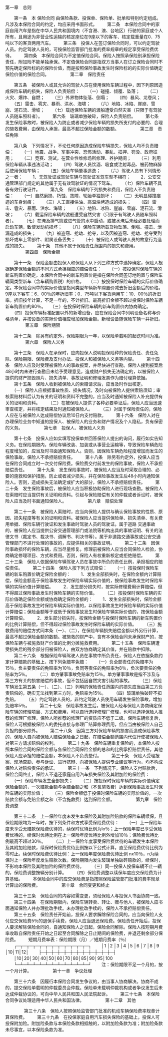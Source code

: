 
 



第一章　总则

　　第一条　本
保险合同
由保险条款、投保单、保险单、批单和特别约定组成。凡涉及本保险合同的约定，均应采用书面形式。
　　第二条　本保险合同中的家庭自用汽车是指在中华人民共和国境内（不含港、澳、台地区）行驶的家庭或个人所有，且用途为非营业性运输的核定座位在9座以下的客车、核定载重量在0．75吨以下的客货两用汽车。
　　第三条　投保人在签订保险合同时，可以约定驾驶人员。约定驾驶人员的，可按保险监管部门批准的费率规章的规定享受保险费优待。
　　第四条　本保险合同为不定值保险合同。保险人按照承保险别承担保险责任，附加险不能单独承保。不定值保险合同是指双方当事人在订立保险合同时不预先确定保险标的的保险价值，而是按照保险事故发生时保险标的的实际价值确定保险价值的保险合同。
　　
　　 
第二章　保险责任

　　第五条　被保险人或其允许的驾驶人员在使用保险车辆过程中，因下列原因造成保险车辆的损失，保险人负责赔偿：
　　（一）碰撞、倾覆、坠落；
　　（二）火灾、爆炸、自燃；
　　（三）外界物体坠落、倒塌；
　　（四）暴风、龙卷风；
　　（五）雷击、雹灾、暴雨、洪水、海啸；
　　（六）地陷、冰陷、崖崩、雪崩、泥石流、滑坡；
　　（七）载运保险车辆的渡船遭受自然灾害（只限于有驾驶人员随车照料者）。
　　第六条　玻璃单独破碎，保险人负责赔偿。
　　第七条　发生保险事故时，被保险人为防止或者减少保险车辆的损失所支付的必要的、合理的施救费用，由保险人承担，最高不超过保险金额的数额。
　　
　　 
第三章　责任免除

　　第八条　下列情况下，不论任何原因造成保险车辆损失，保险人均不负责赔偿：
　　（一）地震、战争、军事冲突、恐怖活动、暴乱、扣押、罚没、政府征用；
　　（二）竞赛、测试，在营业性维修场所修理、养护期间；
　　（三）利用保险车辆从事违法活动；
　　（四）驾驶人员饮酒、吸食或注射毒品、被药物麻醉后使用保险车辆；
　　（五）保险车辆肇事逃逸；
　　（六）驾驶人员有下列情形之一者：
　　1．无驾驶证或驾驶车辆与驾驶证准驾车型不相符；
　　2．公安交通管理部门规定的其他属于无有效驾驶证的情况下驾车。
　　（七）保险车辆不具备有效行驶证件。
　　第九条　保险车辆的下列损失和费用，保险人不负责赔偿：
　　（一）自然磨损、朽蚀、故障、轮胎单独损坏；
　　（二）无明显碰撞痕迹的车身划痕；
　　（三）人工直接供油、高温烘烤造成的损失；
　　（四）雷击、雹灾、暴雨、洪水、海啸；
　　（五）地陷、冰陷、崖崩、雪崩、泥石流、滑坡；
　　（六）载运保险车辆的渡船遭受自然灾害（只限于有驾驶人员随车照料者）。
　　（七）在淹及排气筒或进气管的水中启动，或被水淹后未经必要处理而启动车辆，致使发动机损坏；
　　（八）保险车辆所载货物坠落、倒塌、撞击、泄漏造成的损失；
　　（九）被盗窃、抢劫、抢夺，以及因被盗窃、抢劫、抢夺受到损坏或车上零部件、附属设备丢失；
　　（十）被保险人或驾驶人员的故意行为造成的损失。
　　第十条　其他不属于保险责任范围内的损失和费用。
　　
　　 
第四章　保险金额

　　第十一条　保险金额由投保人和保险人从下列三种方式中选择确定，保险人根据确定保险金额的不同方式承担相应的赔偿责任：
　　（一）按投保时保险车辆的新车购置价确定。本保险合同中的新车购置价是指在保险合同签订地购置与保险车辆同类型新车（含车辆购置税）的价格。　　（二）按投保时保险车辆的实际价值确定。本保险合同中的实际价值是指同类型车辆新车购置价减去折旧金额后的价格。9座以下客车：6．00％的年折旧率；0．75吨以下客货两用车：10．00％的折旧率。折旧按年计算，不足一年的，不计折旧。最高折旧金额不超过投保时保险车辆新车购置价的80％。　　（三）在投保时保险车辆的新车购置价内协商确定。
　　（四）投保车辆标准配置以外的新增设备，应在保险合同中列明设备名称与价格清单，并按设备的实际价值相应增加保险金额。新增设备随保险车辆一并折旧。
　　
　　 
第五章　保险期限

　　第十二条　除另有约定外，保险期限为一年，以保险单载明的起讫时间为准。
　　
　　 
第六章　保险人义务

　　第十三条　保险人在承保时，应向投保人说明投保险种的保险责任、责任免除、保险期限、保险费及支付办法、投保人和被保险人义务等内容。
　　第十四条　保险人应及时受理被保险人的事故报案，并尽快进行查勘。保险人接到报案后48小时内未进行查勘且未给予受理意见，造成财产损失无法确定的，以被保险人提供的财产损毁照片、损失清单、事故证明和修理发票作为赔付理算依据。
　　第十五条　保险人收到被保险人的索赔请求后，应当及时作出核定。
　　（一）保险人应根据事故性质、损失情况，及时向被保险人提供索赔须知；审核索赔材料后认为有关的证明和资料不完整的，应当及时通知被保险人补充提供有关的证明和资料。
　　（二）在被保险人提供了各种必要单证后，保险人应当迅速审查核定，并将核定结果及时通知被保险人。
　　（三）对属于保险责任的，保险人应在与被保险人达成赔偿协议后10日内支付赔款。
　　第十六条　保险人对在办理保险业务中知道的投保人、被保险人的业务和财产情况及个人隐私，负有保密的义务。
　　
　　 
第七章　投保人、被保险人义务

　　第十七条　投保人应如实填写投保单并回答保险人提出的询问，履行如实告知义务。在保险期限内，保险车辆改装、加装或从事营业运输等，导致保险车辆危险程度增加的，应当及时书面通知保险人。否则，因保险车辆危险程度增加而发生的保险事故，保险人不承担赔偿责任。
　　第十八条　除另有约定外，投保人应当在保险合同成立时一次交付保险费。保险费交付前发生的保险事故，保险人不承担赔偿责任。
　　第十九条　发生保险事故时，被保险人应当及时采取合理的、必要的施救和保护措施，防止或者减少损失，并在保险事故发生后48小时内通知保险人。否则，造成损失无法确定或扩大的部分，保险人不承担赔偿责任。
　　第二十条　发生保险事故后，被保险人应当积极协助保险人进行现场查勘。被保险人在索赔时应当提供有关证明和资料。引起与保险赔偿有关的仲裁或者诉讼时，被保险人应当及时书面通知保险人。
　　
　　 
第八章　赔偿处理

　　第二十一条　被保险人索赔时，应当向保险人提供与确认保险事故的性质、原因、损失程度等有关的证明和资料。被保险人应当提供保险单、损失清单、有关费用单据、保险车辆行驶证和发生事故时驾驶人员的驾驶证。属于道路
交通事故
的，被保险人应当提供公安交通管理部门或法院等机构出具的事故证明、有关的法律文书（裁定书、裁决书、调解书、判决书等）。属于非道路交通事故或公安交通管理部门不进行处理的事故的，应提供相关的事故证明。
　　第二十二条　因保险事故损坏的保险车辆，应当尽量修复。修理前被保险人应当会同保险人检验，协商确定修理项目、方式和费用。否则，保险人有权重新核定或拒绝赔偿。
　　第二十三条　保险人依据保险车辆驾驶人员在事故中所负的责任比例，承担相应的赔偿责任。
　　第二十四条　保险人按下列方式赔偿：
　　（一）按投保时保险车辆的新车购置价确定保险金额的：
　　1．发生全部损失时，在保险金额内计算赔偿，保险金额高于保险事故发生时保险车辆实际价值的，按保险事故发生时保险车辆的实际价值计算赔偿。
　　2．发生部分损失时，按实际修理费用计算赔偿，但不得超过保险事故发生时保险车辆的实际价值。
　　（二）按投保时保险车辆的实际价值确定保险金额或协商确定保险金额的：
　　1．发生全部损失时，保险金额高于保险事故发生时保险车辆实际价值的，以保险事故发生时保险车辆的实际价值计算赔偿；保险金额等于或低于保险事故发生时保险车辆实际价值的，按保险金额计算赔偿。
　　2．发生部分损失时，按保险金额与投保时保险车辆的新车购置价的比例计算赔偿，但不得超过保险事故发生时保险车辆的实际价值。
　　（三）施救费用的赔偿方式同本条（一）、（二），在保险车辆损失赔偿金额以外另行计算，最高不超过保险金额的数额。被施救的财产中，含有本保险合同未承保财产的，按保险车辆与被施救财产价值的比例分摊施救费用。
　　第二十五条　保险车辆遭受损失后的残余部分归被保险人，由双方协商确定其价值，并在赔款中扣除。
　　第二十六条　根据保险车辆驾驶人员在事故中所负责任，保险人在依据条款约定计算赔款的基础上，按下列免赔率免赔：
　　（一）负全部责任的免赔率为15％，负主要责任的免赔率为10％，负同等责任的免赔率为8％，负次要责任的免赔率为5％。
　　（二）单方肇事事故免赔率为15％。单方肇事事故是指不涉及与第三方有关的损害赔偿的事故，但不包括因自然灾害引起的事故。
　　（三）保险车辆发生第五条（一）、（二）、（三）列明的保险责任范围内的损失应当由第三方负责赔偿的，确实无法找到第三方时，免赔率为15％。
　　（四）玻璃单独破碎不扣免赔。
　　（五）约定驾驶人员的，非约定驾驶人员使用车辆发生保险事故，增加免赔率5％。
　　第二十七条　保险事故发生后，被保险人经与保险人协商确定保险车辆的修理项目、方式和费用，可以自行选择修理厂修理，也可以选择保险人推荐的修理厂修理。保险人所推荐的修理厂的资质应不低于二级。保险车辆修复后，保险人可根据被保险人的委托直接与修理厂结算修理费用，但应当由被保险人自己负担的部分除外。
　　第二十八条　因第三方对保险车辆的损害而造成保险事故的，保险人自向被保险人赔偿保险金之日起，在赔偿金额范围内代位行使被保险人对第三方请求赔偿的权利。
　　第二十九条　保险车辆重复保险的，本保险人按照本保险合同的保险金额与各保险合同保险金额的总和的比例承担赔偿责任。其他保险人应承担的赔偿金额，本保险人不负责垫付。
　　第三十条　保险人受理报案、现场查勘、参与诉讼、进行抗辩、向被保险人提供专业建议等行为，均不构成保险人对赔偿责任的承诺。
　　第三十一条　下列情况下，保险人支付赔款后，保险合同终止，保险人不退还家庭自用汽车损失保险及其附加险的保险费：
　　（一）保险车辆发生全部损失；
　　（二）按投保时保险车辆的实际价值确定保险金额的，一次赔款金额与免赔金额之和（不含施救费）达到保险事故发生时保险车辆的实际价值；
　　（三）保险金额低于投保时保险车辆的实际价值的，一次赔款金额与免赔金额之和（不含施救费）达到保险金额。
　　
　　 
第九章　保险费调整

　　第三十二条　上一保险年度未发生本保险及其附加险赔款的保险车辆续保，且保险期限均为一年时，按下列条件和方式享受保险费优待：
　　（一）上一保险年度未享受无赔款保险费优待的，续保时优待比例为lo％；上一保险年度已享受保险费优待的，续保时优待比例在上一保险年度优待比例外增加10％；保险费优待比例最高不超过30％。
　　（二）上一保险年度享受保险费优待的车辆发生本保险及其附加险赔款，续保时保险费优待比例按以下公式计算，直至保险费优待比例为零时止。续保时保险费优待比例：上一保险年度保险费优待比例 nx10％，n为续保时上一保险年度发生赔款次数。保险期限内发生玻璃单独破碎赔款的，续保时，不影响本保险及其附加险的保险费优待。
　　（三）同一投保人投保车辆不止一辆的，保险费调整按辆分别计算。
　　（四）保险费调整以续保年度应交保险费为计算基础。
　　本保险合同中的应交保险费是指按照保险监管部门批准的费率规章计算出的保险费。
　　
　　 
第十章　合同变更和终止

　　第三十三条　保险合同的内容如需变更，须经保险人与投保人书面协商一致。
　　第三十四条　在保险期限内，保险车辆转卖、转让、赠与他人，被保险人应书面通知保险人并办理批改手续。未办理批改手续的，保险人不承担赔偿责任。
　　第三十五条　保险责任开始前，投保人要求解除保险合同的，应当向保险人支付应交保险费5％的退保手续费，保险人应当退还保险费。保险责任开始后，投保人要求解除保险合同的，自通知保险人之日起，保险合同解除。保险人按短期月费率收取自保险责任开始之日起至合同解除之日止期间的保险费，并退还剩余部分保险费。
　　短期月费率表：保险期限（月）／短期月费率（％）
　　┌─┬─┬─┬─┬─┬─┬─┬─┬─┬─┬─┬─┐
　　│1 │2 │3 │4 │5 │6 │7 │8 │9 │10│11│12│
　　├─┼─┼─┼─┼─┼─┼─┼─┼─┼─┼─┼─┤
　　│10│20│30│40│50│60│70│80│85│90│95│100
　　└─┴─┴─┴─┴─┴─┴─┴─┴─┴─┴─┴─┘
　　注：保险期限不足一个月的，按一个月计算。
　　
　　 
第十一章　争议处理

　　第三十六条　因履行本保险合同发生争议的，由当事人协商解决。协商不成的，提交保险单载明的仲裁委员会仲裁。保险单未载明仲裁机构或者争议发生后未达成仲裁协议的，可向中华人民共和国人民法院起诉。
　　第三十七条　本保险合同争议处理适用中华人民共和国法律。
　　
　　 
第十二章　其他

　　
　　第三十八条　保险人按照保险监管部门批准的机动车辆保险费率规章计算保险费。
　　第三十九条　在投保家庭自用汽车损失保险的基础上，投保人可投保附加险。附加险条款与本保险条款相抵触的，以附加险条款为准；附加险条款未尽事宜，以本保险条款为准。 


 


 

 
 
 
 
 
  


  
 

  


  


  
 
 
 
 

